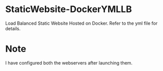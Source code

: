 # StaticWebsite-DockerYMLLB
Load Balanced Static Website Hosted on Docker. Refer to the yml file for details.

# Note

I have configured both the webservers after launching them.
